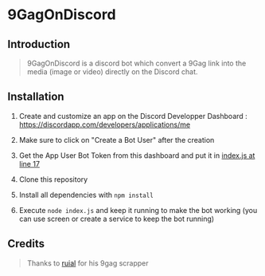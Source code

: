 # 9GagOnDiscord

## Introduction

> 9GagOnDiscord is a discord bot which convert a 9Gag link into the media (image or video) directly on the Discord chat.

## Installation

1. Create and customize an app on the Discord Developper Dashboard : https://discordapp.com/developers/applications/me

2. Make sure to click on "Create a Bot User" after the creation

3. Get the App User Bot Token from this dashboard and put it in [index.js at line 17](https://github.com/Kyominii/9GagOnDiscord/blob/master/index.js#L17)

4. Clone this repository

5. Install all dependencies with `npm install`

6. Execute `node index.js` and keep it running to make the bot working (you can use screen or create a service to keep the bot running)

## Credits

> Thanks to [ruial](https://github.com/ruial/9gag) for his 9gag scrapper
